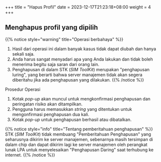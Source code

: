 +++
title = "Hapus Profil"
date =  2023-12-17T21:23:18+08:00
weight = 4
+++

## Menghapus profil yang dipilih

{{% notice style="warning" title="Operasi berbahaya" %}}
1. Hasil dari operasi ini dalam banyak kasus tidak dapat diubah dan hanya sekali saja.
2. Anda harus sangat menyadari apa yang Anda lakukan dan tidak boleh menerima begitu saja saran dari orang lain.
3. Penghapusan di dalam STK (_SIM ToolKit_) merupakan "penghapusan luring", yang berarti bahwa server manajemen tidak akan segera diberitahu jika ada penghapusan yang dilakukan.
{{% /notice %}}

Prosedur Operasi

1. Kotak _pop-up_ akan muncul untuk mengkonfirmasi penghapusan dan peringatan risiko akan ditampilkan.
2. Pengguna harus memasukkan _string_ yang ditentukan untuk mengonfirmasi penghapusan dua kali.
3. Kotak _pop-up_ untuk penghapusan berhasil atau dibatalkan.

{{% notice style="info" title="Tentang pemberitahuan penghapusan" %}}
STK (_SIM ToolKit_) tidak membuang "Pemberitahuan Penghapusan" yang seharusnya dikirim ke server manajemen, sebenarnya masih tersimpan di dalam chip dan dapat dikirim lagi ke server manajemen oleh perangkat lunak LPA untuk menyelesaikan "Penghapusan Daring" saat terhubung ke internet.
{{% /notice %}}
